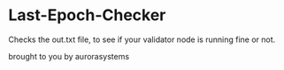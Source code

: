# Last-Epoch-Checker
Checks the out.txt file, to see if your validator node is running fine or not.

brought to you by aurorasystems
